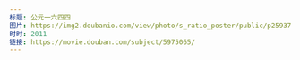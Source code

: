 ```yaml
---
标题: 公元一六四四
图片: https://img2.doubanio.com/view/photo/s_ratio_poster/public/p2593707561.webp
时时: 2011
链接: https://movie.douban.com/subject/5975065/
---
```


